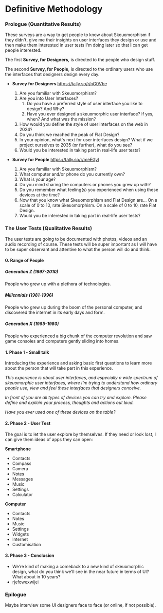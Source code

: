 # Definitive Methodology

### Prologue (Quantitative Results)
These surveys are a way to get people to know about Skeuomorphism if they didn't, give me their insights on user interfaces they design or use and then make them interested in user tests I'm doing later so that I can get people interested.

The first **Survey, for Designers,** is directed to the people who design stuff.

The second **Survey, for People,** is directed to the ordinary users who use the interfaces that designers design every day.

- **Survey for Designers**
  https://tally.so/r/nG0Vbe
	1. Are you familiar with Skeuomorphism?
	2. Are you into User Interfaces?
		1. Do you have a preferred style of user interface you like to design? And Why?
		2. Have you ever designed a skeuomorphic user interface? If yes, when? And what was the mission?
	3. How would you define the style of user interfaces on the web in 2024?
	4. Do you think we reached the peak of Flat Design?
	5. In your opinion, what's next for user interfaces design? What if we project ourselves to 2035 (or further), what do you see?
	6. Would you be interested in taking part in real-life user tests?

- **Survey for People**
  https://tally.so/r/meEGyl
	1. Are you familiar with Skeuomorphism?
	2. What computer and/or phone do you currently own?
	3. What is your age?
	4. Do you mind sharing the computers or phones you grew up with?
	5. Do you remember what feeling(s) you experienced when using these devices at the time?
	6. Now that you know what Skeuomorphism and Flat Design are...
	   On a scale of 0 to 10, rate Skeuomorphism.
	   On a scale of 0 to 10, rate Flat Design.
	7. Would you be interested in taking part in real-life user tests?


### The User Tests (Qualitative Results)
The user tests are going to be documented with photos, videos and an audio recording of course. These tests will be super important as I will have to be super observant and attentive to what the person will do and think.

#### 0. Range of People
##### Generation Z (1997-2010)
People who grew up with a plethora of technologies.

##### Millennials (1981-1996)
People who grew up during the boom of the personal computer, and discovered the internet in its early days and form.

##### Generation X (1965-1980)
People who experienced a big chunk of the computer revolution and saw game consoles and computers gently sliding into homes.

#### 1. Phase 1 - Small talk
Introducing the experience and asking basic first questions to learn more about the person that will take part in this experience.

*This experience is about user interfaces, and especially a wide spectrum of skeuomorphic user interfaces, where I'm trying to understand how ordinary people use, view and feel these interfaces that designers conceive.*

*In front of you are all types of devices you can try and explore. Please define and explain your process, thoughts and actions out loud.*

*Have you ever used one of these devices on the table?*

#### 2. Phase 2 - User Test
The goal is to let the user explore by themselves.
If they need or look lost, I can give them ideas of apps they can open:

**Smartphone**
- Contacts
- Compass
- Camera
- Notes
- Messages
- Music
- Settings
- Calculator

**Computer**
- Contacts
- Notes
- Music
- Settings
- Widgets
- Internet
- Customisation

#### 3. Phase 3 - Conclusion
- We're kind of making a comeback to a new kind of skeuomorphic design, what do you think we'll see in the near future in terms of UI?
  What about in 10 years?
- rjefowexwijei

### Epilogue
Maybe interview some UI designers face to face (or online, if not possible).